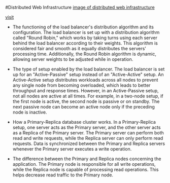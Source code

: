 #Distributed Web Infrastructure
[image of distributed web infrastructure](https://github.com/MA-Abahmane/alx-system_engineering-devops/blob/master/0x09-web_infrastructure_design/1-distributed_web_infrastructure.png?raw=true)

[visit](https://www.figma.com/file/oqsLrgXwNIPoFBajBmFGd2/Untitled?type=design&node-id=0%3A1&mode=design&t=HjTJDuuwlBY0uqJS-1)


- The functioning of the load balancer's distribution algorithm and its configuration.
The load balancer is set up with a distribution algorithm called "Round Robin," which works by taking turns using each server behind the load balancer according to their weights. This algorithm is considered fair and smooth as it equally distributes the servers' processing time. Additionally, the Round Robin algorithm is dynamic, allowing server weights to be adjusted while in operation.

- The type of setup enabled by the load balancer.
The load balancer is set up for an "Active-Passive" setup instead of an "Active-Active" setup. An Active-Active setup distributes workloads across all nodes to prevent any single node from becoming overloaded, which leads to better throughput and response times. However, in an Active-Passive setup, not all nodes are active at all times. For example, in a two-node setup, if the first node is active, the second node is passive or on standby. The next passive node can become an active node only if the preceding node is inactive.

- How a Primary-Replica database cluster works.
In a Primary-Replica setup, one server acts as the Primary server, and the other server acts as a Replica of the Primary server. The Primary server can perform both read and write requests, while the Replica server can only perform read requests. Data is synchronized between the Primary and Replica servers whenever the Primary server executes a write operation.

- The difference between the Primary and Replica nodes concerning the application.
The Primary node is responsible for all write operations, while the Replica node is capable of processing read operations. This helps decrease read traffic to the Primary node.
